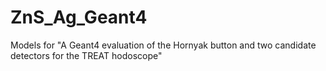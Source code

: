 # ZnS_Ag_Geant4
Models for "A Geant4 evaluation of the Hornyak button and two candidate detectors for the TREAT hodoscope"
